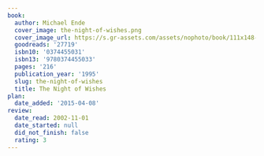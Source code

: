 ```yaml
---
book:
  author: Michael Ende
  cover_image: the-night-of-wishes.png
  cover_image_url: https://s.gr-assets.com/assets/nophoto/book/111x148-bcc042a9c91a29c1d680899eff700a03.png
  goodreads: '27719'
  isbn10: '0374455031'
  isbn13: '9780374455033'
  pages: '216'
  publication_year: '1995'
  slug: the-night-of-wishes
  title: The Night of Wishes
plan:
  date_added: '2015-04-08'
review:
  date_read: 2002-11-01
  date_started: null
  did_not_finish: false
  rating: 3
---
```

